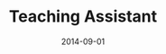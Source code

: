 ---
title: "Teaching Assistant"
collection: teaching
type: "Undergraduate course"
permalink: /teaching/2014-fall-406
venue: "University of Alberta, Civil and Environemental Engineering"
date: 2014-09-01
location: "Edmonton, Canada"
---